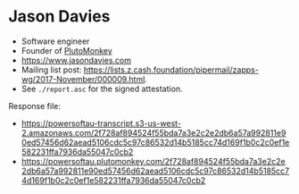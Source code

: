 # Jason Davies

* Software engineer
* Founder of [PlutoMonkey](https://www.plutomonkey.com)
* <https://www.jasondavies.com>
* Mailing list post: <https://lists.z.cash.foundation/pipermail/zapps-wg/2017-November/000009.html>.
* See `./report.asc` for the signed attestation.

Response file:

* <https://powersoftau-transcript.s3-us-west-2.amazonaws.com/2f728af894524f55bda7a3e2c2e2db6a57a992811e90ed57456d62aead5106cdc5c97c86532d14b5185cc74d169f1b0c2c0ef1e582231ffa7936da55047c0cb2>
* <https://powersoftau.plutomonkey.com/2f728af894524f55bda7a3e2c2e2db6a57a992811e90ed57456d62aead5106cdc5c97c86532d14b5185cc74d169f1b0c2c0ef1e582231ffa7936da55047c0cb2>
